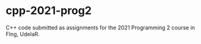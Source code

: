 # cpp-2021-prog2
C++ code submitted as assignments for the 2021 Programming 2 course in FIng, UdelaR.

